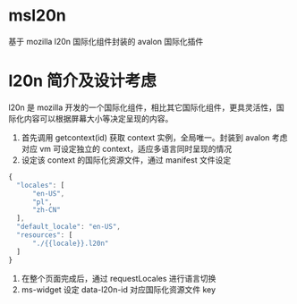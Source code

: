 # msl20n
基于 mozilla l20n 国际化组件封装的 avalon 国际化插件

# l20n 简介及设计考虑
l20n 是 mozilla 开发的一个国际化组件，相比其它国际化组件，更具灵活性，国际化内容可以根据屏幕大小等决定呈现的内容。

1. 首先调用 getcontext(id) 获取 context 实例，全局唯一。封装到 avalon 考虑对应 vm 可设定独立的 context，适应多语言同时呈现的情况
1. 设定该 context 的国际化资源文件，通过 manifest 文件设定

  ```JavaScript
  {
    "locales": [
        "en-US",
        "pl",
        "zh-CN"
    ],
    "default_locale": "en-US",
    "resources": [
        "./{{locale}}.l20n"
    ]
  }
  ```
1. 在整个页面完成后，通过 requestLocales 进行语言切换
1. ms-widget 设定 data-l20n-id 对应国际化资源文件 key
